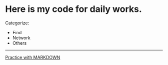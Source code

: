 # Here is my code for daily works.

Categorize:
* Find
* Network
* Others

---
[Practice with MARKDOWN](https://en.wikipedia.org/wiki/MarkDown)


